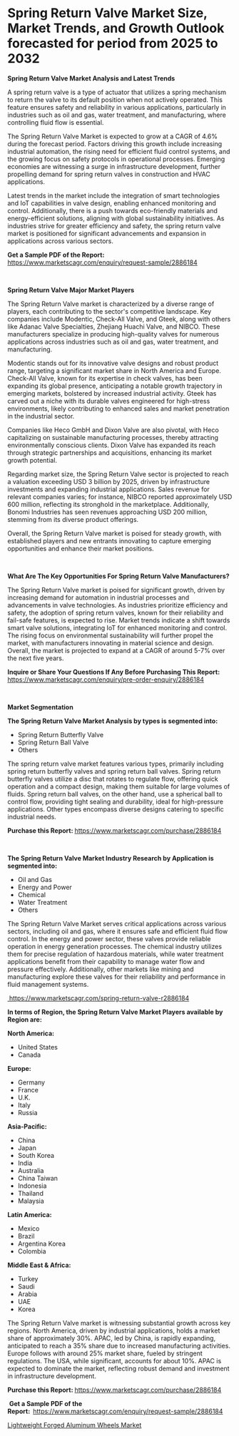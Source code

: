 <p><h1>Spring Return Valve Market Size, Market Trends, and Growth Outlook forecasted for period from 2025 to 2032</h1></p><p><strong>Spring Return Valve Market Analysis and Latest Trends</strong></p>
<p><p>A spring return valve is a type of actuator that utilizes a spring mechanism to return the valve to its default position when not actively operated. This feature ensures safety and reliability in various applications, particularly in industries such as oil and gas, water treatment, and manufacturing, where controlling fluid flow is essential.</p><p>The Spring Return Valve Market is expected to grow at a CAGR of 4.6% during the forecast period. Factors driving this growth include increasing industrial automation, the rising need for efficient fluid control systems, and the growing focus on safety protocols in operational processes. Emerging economies are witnessing a surge in infrastructure development, further propelling demand for spring return valves in construction and HVAC applications. </p><p>Latest trends in the market include the integration of smart technologies and IoT capabilities in valve design, enabling enhanced monitoring and control. Additionally, there is a push towards eco-friendly materials and energy-efficient solutions, aligning with global sustainability initiatives. As industries strive for greater efficiency and safety, the spring return valve market is positioned for significant advancements and expansion in applications across various sectors.</p></p>
<p><strong>Get a Sample PDF of the Report:&nbsp;</strong> <a href="https://www.marketscagr.com/enquiry/request-sample/2886184?utm_campaign=2940&utm_medium=2&utm_source=Github&utm_content=ia&utm_term=13032025&utm_id=spring-return-valve">https://www.marketscagr.com/enquiry/request-sample/2886184</a></p>
<p>&nbsp;</p>
<p><strong>Spring Return Valve Major Market Players</strong></p>
<p><p>The Spring Return Valve market is characterized by a diverse range of players, each contributing to the sector's competitive landscape. Key companies include Modentic, Check-All Valve, and Gteek, along with others like Adanac Valve Specialties, Zhejiang Huachi Valve, and NIBCO. These manufacturers specialize in producing high-quality valves for numerous applications across industries such as oil and gas, water treatment, and manufacturing.</p><p>Modentic stands out for its innovative valve designs and robust product range, targeting a significant market share in North America and Europe. Check-All Valve, known for its expertise in check valves, has been expanding its global presence, anticipating a notable growth trajectory in emerging markets, bolstered by increased industrial activity. Gteek has carved out a niche with its durable valves engineered for high-stress environments, likely contributing to enhanced sales and market penetration in the industrial sector.</p><p>Companies like Heco GmbH and Dixon Valve are also pivotal, with Heco capitalizing on sustainable manufacturing processes, thereby attracting environmentally conscious clients. Dixon Valve has expanded its reach through strategic partnerships and acquisitions, enhancing its market growth potential.</p><p>Regarding market size, the Spring Return Valve sector is projected to reach a valuation exceeding USD 3 billion by 2025, driven by infrastructure investments and expanding industrial applications. Sales revenue for relevant companies varies; for instance, NIBCO reported approximately USD 600 million, reflecting its stronghold in the marketplace. Additionally, Bonomi Industries has seen revenues approaching USD 200 million, stemming from its diverse product offerings.</p><p>Overall, the Spring Return Valve market is poised for steady growth, with established players and new entrants innovating to capture emerging opportunities and enhance their market positions.</p></p>
<p>&nbsp;</p>
<p><strong>What Are The Key Opportunities For Spring Return Valve Manufacturers?</strong></p>
<p><p>The Spring Return Valve market is poised for significant growth, driven by increasing demand for automation in industrial processes and advancements in valve technologies. As industries prioritize efficiency and safety, the adoption of spring return valves, known for their reliability and fail-safe features, is expected to rise. Market trends indicate a shift towards smart valve solutions, integrating IoT for enhanced monitoring and control. The rising focus on environmental sustainability will further propel the market, with manufacturers innovating in material science and design. Overall, the market is projected to expand at a CAGR of around 5-7% over the next five years.</p></p>
<p><strong>Inquire or Share Your Questions If Any Before Purchasing This Report:</strong> <a href="https://www.marketscagr.com/enquiry/pre-order-enquiry/2886184?utm_campaign=2940&utm_medium=2&utm_source=Github&utm_content=ia&utm_term=13032025&utm_id=spring-return-valve">https://www.marketscagr.com/enquiry/pre-order-enquiry/2886184</a></p>
<p>&nbsp;</p>
<p><strong>Market Segmentation</strong></p>
<p><strong>The Spring Return Valve Market Analysis by types is segmented into:</strong></p>
<p><ul><li>Spring Return Butterfly Valve</li><li>Spring Return Ball Valve</li><li>Others</li></ul></p>
<p><p>The spring return valve market features various types, primarily including spring return butterfly valves and spring return ball valves. Spring return butterfly valves utilize a disc that rotates to regulate flow, offering quick operation and a compact design, making them suitable for large volumes of fluids. Spring return ball valves, on the other hand, use a spherical ball to control flow, providing tight sealing and durability, ideal for high-pressure applications. Other types encompass diverse designs catering to specific industrial needs.</p></p>
<p><strong>Purchase this Report:&nbsp;</strong><a href="https://www.marketscagr.com/purchase/2886184?utm_campaign=2940&utm_medium=2&utm_source=Github&utm_content=ia&utm_term=13032025&utm_id=spring-return-valve">https://www.marketscagr.com/purchase/2886184</a></p>
<p>&nbsp;</p>
<p><strong>The Spring Return Valve Market Industry Research by Application is segmented into:</strong></p>
<p><ul><li>Oil and Gas</li><li>Energy and Power</li><li>Chemical</li><li>Water Treatment</li><li>Others</li></ul></p>
<p><p>The Spring Return Valve Market serves critical applications across various sectors, including oil and gas, where it ensures safe and efficient fluid flow control. In the energy and power sector, these valves provide reliable operation in energy generation processes. The chemical industry utilizes them for precise regulation of hazardous materials, while water treatment applications benefit from their capability to manage water flow and pressure effectively. Additionally, other markets like mining and manufacturing explore these valves for their reliability and performance in fluid management systems.</p></p>
<p><a href="https://www.marketscagr.com/spring-return-valve-r2886184?utm_campaign=2940&utm_medium=2&utm_source=Github&utm_content=ia&utm_term=13032025&utm_id=spring-return-valve">&nbsp;https://www.marketscagr.com/spring-return-valve-r2886184</a></p>
<p><strong>In terms of Region, the Spring Return Valve Market Players available by Region are:</strong></p>
<p>
    <p> <strong> North America: </strong>
        <ul>
            <li>United States</li>
            <li>Canada</li>
        </ul>
        </p> 
    <p> <strong> Europe: </strong>
        <ul>
            <li>Germany</li>
            <li>France</li>
            <li>U.K.</li>
            <li>Italy</li>
            <li>Russia</li>
        </ul>
        </p> 
    <p> <strong> Asia-Pacific: </strong>
        <ul>
            <li>China</li>
            <li>Japan</li>
            <li>South Korea</li>
            <li>India</li>
            <li>Australia</li>
            <li>China Taiwan</li>
            <li>Indonesia</li>
            <li>Thailand</li>
            <li>Malaysia</li>
        </ul>
        </p> 
    <p> <strong> Latin America: </strong>
        <ul>
            <li>Mexico</li>
            <li>Brazil</li>
            <li>Argentina Korea</li>
            <li>Colombia</li>
        </ul>
        </p> 
    <p> <strong> Middle East & Africa: </strong>
        <ul>
            <li>Turkey</li>
            <li>Saudi</li>
            <li>Arabia</li>
            <li>UAE</li>
            <li>Korea</li>
        </ul>
    </p>
    </p>
<p><p>The Spring Return Valve market is witnessing substantial growth across key regions. North America, driven by industrial applications, holds a market share of approximately 30%. APAC, led by China, is rapidly expanding, anticipated to reach a 35% share due to increased manufacturing activities. Europe follows with around 25% market share, fueled by stringent regulations. The USA, while significant, accounts for about 10%. APAC is expected to dominate the market, reflecting robust demand and investment in infrastructure development.</p></p>
<p><strong>Purchase this Report: </strong><a href="https://www.marketscagr.com/purchase/2886184?utm_campaign=2940&utm_medium=2&utm_source=Github&utm_content=ia&utm_term=13032025&utm_id=spring-return-valve">https://www.marketscagr.com/purchase/2886184</a></p>
<p>&nbsp;<strong>Get a Sample PDF of the Report:&nbsp;&nbsp;</strong><a href="https://www.marketscagr.com/enquiry/request-sample/2886184?utm_campaign=2940&utm_medium=2&utm_source=Github&utm_content=ia&utm_term=13032025&utm_id=spring-return-valve">https://www.marketscagr.com/enquiry/request-sample/2886184</a></p>
<p><strong></strong></p>
<p><p><a href="https://github.com/XavierTyler76/Market-Research-Report-List-1/blob/main/lightweight-forged-aluminum-wheels-market.md?utm_campaign=2940&utm_medium=2&utm_source=Github&utm_content=ia&utm_term=13032025&utm_id=spring-return-valve">Lightweight Forged Aluminum Wheels Market</a></p></p>